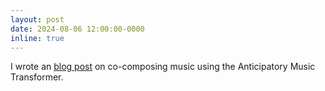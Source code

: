 ```yaml
---
layout: post
date: 2024-08-06 12:00:00-0000
inline: true
---
```


I wrote an <a href="https://crfm.stanford.edu/2024/08/06/co-composition.html">blog post</a> on co-composing music using the Anticipatory Music Transformer.
